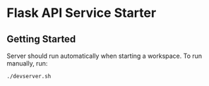 # Flask API Service Starter

## Getting Started

Server should run automatically when starting a workspace. To run manually, run:
```sh
./devserver.sh
```
